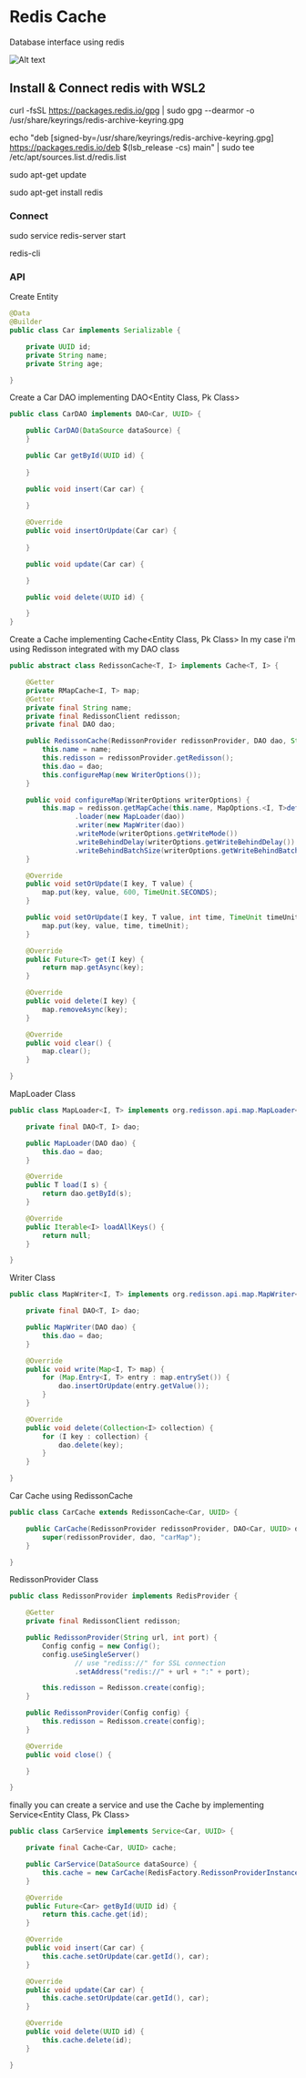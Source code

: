 # Redis Cache
Database interface using redis

![Alt text](/SERVICE.png?raw=true "Diagram")

## Install & Connect redis with WSL2
curl -fsSL https://packages.redis.io/gpg | sudo gpg --dearmor -o /usr/share/keyrings/redis-archive-keyring.gpg

echo "deb [signed-by=/usr/share/keyrings/redis-archive-keyring.gpg] https://packages.redis.io/deb $(lsb_release -cs) main" | sudo tee /etc/apt/sources.list.d/redis.list

sudo apt-get update

sudo apt-get install redis

### Connect
sudo service redis-server start

redis-cli 

### API

Create Entity
```java
@Data
@Builder
public class Car implements Serializable {

    private UUID id;
    private String name;
    private String age;

}
```

Create a Car DAO implementing DAO<Entity Class, Pk Class>
```java
public class CarDAO implements DAO<Car, UUID> {

    public CarDAO(DataSource dataSource) {
    }

    public Car getById(UUID id) {
      
    }

    public void insert(Car car) {
        
    }

    @Override
    public void insertOrUpdate(Car car) {
        
    }

    public void update(Car car) {

    }

    public void delete(UUID id) {

    }
}
```

Create a Cache implementing Cache<Entity Class, Pk Class>
In my case i'm using Redisson integrated with my DAO class
```java
public abstract class RedissonCache<T, I> implements Cache<T, I> {

    @Getter
    private RMapCache<I, T> map;
    @Getter
    private final String name;
    private final RedissonClient redisson;
    private final DAO dao;

    public RedissonCache(RedissonProvider redissonProvider, DAO dao, String name) {
        this.name = name;
        this.redisson = redissonProvider.getRedisson();
        this.dao = dao;
        this.configureMap(new WriterOptions());
    }

    public void configureMap(WriterOptions writerOptions) {
        this.map = redisson.getMapCache(this.name, MapOptions.<I, T>defaults()
                .loader(new MapLoader(dao))
                .writer(new MapWriter(dao))
                .writeMode(writerOptions.getWriteMode())
                .writeBehindDelay(writerOptions.getWriteBehindDelay())
                .writeBehindBatchSize(writerOptions.getWriteBehindBatchSize()));
    }

    @Override
    public void setOrUpdate(I key, T value) {
        map.put(key, value, 600, TimeUnit.SECONDS);
    }

    public void setOrUpdate(I key, T value, int time, TimeUnit timeUnit) {
        map.put(key, value, time, timeUnit);
    }

    @Override
    public Future<T> get(I key) {
        return map.getAsync(key);
    }

    @Override
    public void delete(I key) {
        map.removeAsync(key);
    }

    @Override
    public void clear() {
        map.clear();
    }

}
```

MapLoader Class
```java
public class MapLoader<I, T> implements org.redisson.api.map.MapLoader<I, T> {

    private final DAO<T, I> dao;

    public MapLoader(DAO dao) {
        this.dao = dao;
    }

    @Override
    public T load(I s) {
        return dao.getById(s);
    }

    @Override
    public Iterable<I> loadAllKeys() {
        return null;
    }

}
```

Writer Class
```java
public class MapWriter<I, T> implements org.redisson.api.map.MapWriter<I, T> {

    private final DAO<T, I> dao;

    public MapWriter(DAO dao) {
        this.dao = dao;
    }

    @Override
    public void write(Map<I, T> map) {
        for (Map.Entry<I, T> entry : map.entrySet()) {
            dao.insertOrUpdate(entry.getValue());
        }
    }

    @Override
    public void delete(Collection<I> collection) {
        for (I key : collection) {
            dao.delete(key);
        }
    }

}
```

Car Cache using RedissonCache
```java
public class CarCache extends RedissonCache<Car, UUID> {

    public CarCache(RedissonProvider redissonProvider, DAO<Car, UUID> dao) {
        super(redissonProvider, dao, "carMap");
    }

}
```

RedissonProvider Class
```java
public class RedissonProvider implements RedisProvider {

    @Getter
    private final RedissonClient redisson;

    public RedissonProvider(String url, int port) {
        Config config = new Config();
        config.useSingleServer()
                // use "rediss://" for SSL connection
                .setAddress("redis://" + url + ":" + port);

        this.redisson = Redisson.create(config);
    }

    public RedissonProvider(Config config) {
        this.redisson = Redisson.create(config);
    }

    @Override
    public void close() {

    }

}
```


finally you can create a service and use the Cache by implementing Service<Entity Class, Pk Class>
```java
public class CarService implements Service<Car, UUID> {

    private final Cache<Car, UUID> cache;

    public CarService(DataSource dataSource) {
        this.cache = new CarCache(RedisFactory.RedissonProviderInstance(), new CarDAO(dataSource));
    }

    @Override
    public Future<Car> getById(UUID id) {
        return this.cache.get(id);
    }

    @Override
    public void insert(Car car) {
        this.cache.setOrUpdate(car.getId(), car);
    }

    @Override
    public void update(Car car) {
        this.cache.setOrUpdate(car.getId(), car);
    }

    @Override
    public void delete(UUID id) {
        this.cache.delete(id);
    }

}
```


